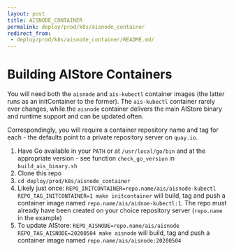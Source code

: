 ```yaml
---
layout: post
title: AISNODE_CONTAINER
permalink: deploy/prod/k8s/aisnode_container
redirect_from:
 - deploy/prod/k8s/aisnode_container/README.md/
---
```


# Building AIStore Containers

You will need both the `aisnode` and `ais-kubectl` container images
(the latter runs as an initContainer to the former). The `ais-kubectl`
container rarely ever changes, while the `aisnode` container delivers
the main AIStore binary and runtime support and can be updated often.

Correspondingly, you will require a container repository name and tag
for each - the defaults point to a private repository server on `quay.io`.

1. Have Go available in your `PATH` or at `/usr/local/go/bin` and at the appropriate version - see function `check_go_version` in `build_ais_binary.sh`
1. Clone this repo
1. `cd deploy/prod/k8s/aisnode_container`
1. Likely just once: `REPO_INITCONTAINER=repo.name/ais/aisnode-kubectl REPO_TAG_INITCONTAINER=1 make initcontainer` will build, tag and push a container image named `repo.name/ais/aidnoe-kubectl:1`. The repo must already have been created on your choice repository server (`repo.name` in the example)
1. To update AIStore: `REPO_AISNODE=repo.name/ais/aisnode REPO_TAG_AISNODE=20200504 make aisnode` will build, tag and push a container image named `repo.name/ais/aisnode:20200504`

